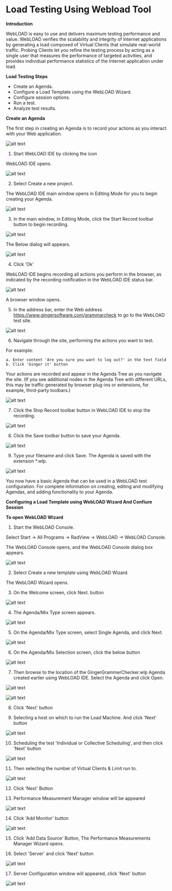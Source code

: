 # Load Testing Using Webload Tool

**Introduction**

WebLOAD is easy to use and delivers maximum testing performance and value. 
WebLOAD verifies the scalability and integrity of Internet applications by generating a load composed of Virtual Clients that simulate real-world traffic. 
Probing Clients let you refine the testing process by acting as a single user that measures the performance of targeted activities, and provides individual performance statistics of the Internet application under load. 

**Load Testing Steps**

* Create an Agenda.
* Configure a Load Template using the WebLOAD Wizard.
* Configure session options. 
* Run a test.
* Analyze test results. 

**Create an Agenda**

The first step in creating an Agenda is to record your actions as you interact with your Web application. 

![alt text](https://github.com/TSQAteam/Load-Testing-Using-Webload-Tool/blob/master/Screens/1.png)

1. Start WebLOAD IDE by clicking the icon

WebLOAD IDE opens. 

![alt text](https://github.com/TSQAteam/Load-Testing-Using-Webload-Tool/blob/master/Screens/2.png)

2. Select Create a new project.

The WebLOAD IDE main window opens in Editing Mode for you to begin creating your Agenda. 

![alt text](https://github.com/TSQAteam/Load-Testing-Using-Webload-Tool/blob/master/Screens/3.png)

3. In the main window, in Editing Mode, click the Start Record toolbar button to begin recording.

![alt text](https://github.com/TSQAteam/Load-Testing-Using-Webload-Tool/blob/master/Screens/4.png)

The Below dialog will appears. 

![alt text](https://github.com/TSQAteam/Load-Testing-Using-Webload-Tool/blob/master/Screens/5.png)

4. Click 'Ok'

WebLOAD IDE begins recording all actions you perform in the browser, as indicated by the recording notification in the WebLOAD IDE status bar. 

![alt text](https://github.com/TSQAteam/Load-Testing-Using-Webload-Tool/blob/master/Screens/6.png)

A browser window opens. 

5. In the address bar, enter the Web address https://www.gingersoftware.com/grammarcheck to go to the WebLOAD test site.

![alt text](https://github.com/TSQAteam/Load-Testing-Using-Webload-Tool/blob/master/Screens/7.png)

6. Navigate through the site, performing the actions you want to test.

For example: 

	a. Enter content 'Are you sure you want to log out?' in the text field 
	b. Click 'Ginger it' button

Your actions are recorded and appear in the Agenda Tree as you navigate the site. (If you see additional nodes in the Agenda Tree with different URLs, this may be traffic generated by browser plug-ins or extensions, for example, third-party toolbars.) 

![alt text](https://github.com/TSQAteam/Load-Testing-Using-Webload-Tool/blob/master/Screens/8.png)

7. Click the Stop Record toolbar button in WebLOAD IDE to stop the recording.

![alt text](https://github.com/TSQAteam/Load-Testing-Using-Webload-Tool/blob/master/Screens/9.png)

8. Click the Save toolbar button to save your Agenda.

![alt text](https://github.com/TSQAteam/Load-Testing-Using-Webload-Tool/blob/master/Screens/10.png)

9. Type your filename and click Save. The Agenda is saved with the extension *.wlp. 

![alt text](https://github.com/TSQAteam/Load-Testing-Using-Webload-Tool/blob/master/Screens/11.png)

You now have a basic Agenda that can be used in a WebLOAD test configuration. For complete information on creating, editing and modifying Agendas, and adding functionality to your Agenda.

**Configuring a Load Template using WebLOAD Wizard And Confiure Session**

**To open WebLOAD Wizard** 

1. Start the WebLOAD Console.

Select Start -> All Programs -> RadView -> WebLOAD -> WebLOAD Console. 

The WebLOAD Console opens, and the WebLOAD Console dialog box appears. 

![alt text](https://github.com/TSQAteam/Load-Testing-Using-Webload-Tool/blob/master/Screens/12.png)

2. Select Create a new template using WebLOAD Wizard.

The WebLOAD Wizard opens. 

3. On the Welcome screen, click Next. button

![alt text](https://github.com/TSQAteam/Load-Testing-Using-Webload-Tool/blob/master/Screens/13.png)

4. The Agenda/Mix Type screen appears.

![alt text](https://github.com/TSQAteam/Load-Testing-Using-Webload-Tool/blob/master/Screens/14.png)

5. On the Agenda/Mix Type screen, select Single Agenda, and click Next.

![alt text](https://github.com/TSQAteam/Load-Testing-Using-Webload-Tool/blob/master/Screens/15.png)

6. On the Agenda/Mix Selection screen, click the below button 

![alt text](https://github.com/TSQAteam/Load-Testing-Using-Webload-Tool/blob/master/Screens/16.png)

7. Then browse to the location of the GingerGrammerChecker.wlp Agenda created earlier using WebLOAD IDE. Select the Agenda and click Open.

![alt text](https://github.com/TSQAteam/Load-Testing-Using-Webload-Tool/blob/master/Screens/17.png)

![alt text](https://github.com/TSQAteam/Load-Testing-Using-Webload-Tool/blob/master/Screens/18.png)

8. Click 'Next' button

9. Selecting a host on which to run the Load Machine. And click 'Next' button

![alt text](https://github.com/TSQAteam/Load-Testing-Using-Webload-Tool/blob/master/Screens/19.png)

10. Scheduling the test 'Individual or Collective Scheduling', and then click 'Next' button

![alt text](https://github.com/TSQAteam/Load-Testing-Using-Webload-Tool/blob/master/Screens/20.png)

11. Then selecting the number of Virtual Clients & Limit run to.

![alt text](https://github.com/TSQAteam/Load-Testing-Using-Webload-Tool/blob/master/Screens/21.png)

12.  Click 'Next' Button

13. Performance Measurement Manager window will be appeared

![alt text](https://github.com/TSQAteam/Load-Testing-Using-Webload-Tool/blob/master/Screens/22.png)

14. Click 'Add Monitor' button

![alt text](https://github.com/TSQAteam/Load-Testing-Using-Webload-Tool/blob/master/Screens/23.png)

15. Click 'Add Data Source' Button, The Performance Measurements Manager Wizard opens. 

16. Select 'Server' and click 'Next' button

![alt text](https://github.com/TSQAteam/Load-Testing-Using-Webload-Tool/blob/master/Screens/24.png)

17. Server Configuration window will appeared, click 'Next' button

![alt text](https://github.com/TSQAteam/Load-Testing-Using-Webload-Tool/blob/master/Screens/25.png)





















